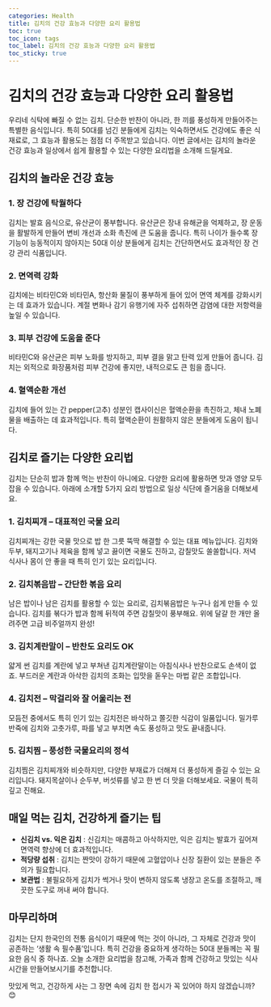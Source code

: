 ```yaml
---
categories: Health
title: 김치의 건강 효능과 다양한 요리 활용법
toc: true
toc_icon: tags
toc_label: 김치의 건강 효능과 다양한 요리 활용법
toc_sticky: true
---
```


# 김치의 건강 효능과 다양한 요리 활용법

우리네 식탁에 빠질 수 없는 김치. 단순한 반찬이 아니라, 한 끼를 풍성하게 만들어주는 특별한 음식입니다. 특히 50대를 넘긴 분들에게 김치는 익숙하면서도 건강에도 좋은 식재료로, 그 효능과 활용도는 점점 더 주목받고 있습니다. 이번 글에서는 김치의 놀라운 건강 효능과 일상에서 쉽게 활용할 수 있는 다양한 요리법을 소개해 드릴게요.

## 김치의 놀라운 건강 효능

### 1. 장 건강에 탁월하다
김치는 발효 음식으로, 유산균이 풍부합니다. 유산균은 장내 유해균을 억제하고, 장 운동을 활발하게 만들어 변비 개선과 소화 촉진에 큰 도움을 줍니다. 특히 나이가 들수록 장 기능이 능동적이지 않아지는 50대 이상 분들에게 김치는 간단하면서도 효과적인 장 건강 관리 식품입니다.

### 2. 면역력 강화
김치에는 비타민C와 비타민A, 항산화 물질이 풍부하게 들어 있어 면역 체계를 강화시키는 데 효과가 있습니다. 계절 변화나 감기 유행기에 자주 섭취하면 감염에 대한 저항력을 높일 수 있습니다.

### 3. 피부 건강에 도움을 준다
비타민C와 유산균은 피부 노화를 방지하고, 피부 결을 맑고 탄력 있게 만들어 줍니다. 김치는 외적으로 화장품처럼 피부 건강에 좋지만, 내적으로도 큰 힘을 줍니다.

### 4. 혈액순환 개선
김치에 들어 있는 간 pepper(고추) 성분인 캡사이신은 혈액순환을 촉진하고, 체내 노폐물을 배출하는 데 효과적입니다. 특히 혈액순환이 원활하지 않은 분들에게 도움이 됩니다.

## 김치로 즐기는 다양한 요리법

김치는 단순히 밥과 함께 먹는 반찬이 아니에요. 다양한 요리에 활용하면 맛과 영양 모두 잡을 수 있습니다. 아래에 소개할 5가지 요리 방법으로 일상 식단에 즐거움을 더해보세요.

### 1. 김치찌개 – 대표적인 국물 요리
김치찌개는 강한 국물 맛으로 밥 한 그릇 뚝딱 해결할 수 있는 대표 메뉴입니다. 김치와 두부, 돼지고기나 제육을 함께 넣고 끓이면 국물도 진하고, 감칠맛도 쏠쏠합니다. 저녁 식사나 몸이 안 좋을 때 특히 인기 있는 요리입니다.

### 2. 김치볶음밥 – 간단한 볶음 요리
남은 밥이나 남은 김치를 활용할 수 있는 요리로, 김치볶음밥은 누구나 쉽게 만들 수 있습니다. 김치를 볶다가 밥과 함께 뒤적여 주면 감칠맛이 풍부해요. 위에 달걀 한 개만 올려주면 고급 비주얼까지 완성!

### 3. 김치계란말이 – 반찬도 요리도 OK
얇게 썬 김치를 계란에 넣고 부쳐낸 김치계란말이는 아침식사나 반찬으로도 손색이 없죠. 부드러운 계란과 아삭한 김치의 조화는 입맛을 돋우는 마법 같은 조합입니다.

### 4. 김치전 – 막걸리와 잘 어울리는 전
모듬전 중에서도 특히 인기 있는 김치전은 바삭하고 쫄깃한 식감이 일품입니다. 밀가루 반죽에 김치와 고춧가루, 파를 넣고 부치면 속도 풍성하고 맛도 끝내줍니다.

### 5. 김치찜 – 풍성한 국물요리의 정석
김치찜은 김치찌개와 비슷하지만, 다양한 부재료가 더해져 더 풍성하게 즐길 수 있는 요리입니다. 돼지목살이나 순두부, 버섯류를 넣고 한 번 더 맛을 더해보세요. 국물이 특히 깊고 진해요.

## 매일 먹는 김치, 건강하게 즐기는 팁

- **신김치 vs. 익은 김치** : 신김치는 매콤하고 아삭하지만, 익은 김치는 발효가 깊어져 면역력 향상에 더 효과적입니다.  
- **적당량 섭취** : 김치는 짠맛이 강하기 때문에 고혈압이나 신장 질환이 있는 분들은 주의가 필요합니다.  
- **보관법** : 불필요하게 김치가 썩거나 맛이 변하지 않도록 냉장고 온도를 조절하고, 깨끗한 도구로 꺼내 써야 합니다.

## 마무리하며

김치는 단지 한국인의 전통 음식이기 때문에 먹는 것이 아니라, 그 자체로 건강과 맛이 공존하는 ‘생활 속 필수품’입니다. 특히 건강을 중요하게 생각하는 50대 분들께는 꼭 필요한 음식 중 하나죠. 오늘 소개한 요리법을 참고해, 가족과 함께 건강하고 맛있는 식사 시간을 만들어보시기를 추천합니다.

맛있게 먹고, 건강하게 사는 그 장면 속에 김치 한 접시가 꼭 있어야 하지 않겠습니까? 😊